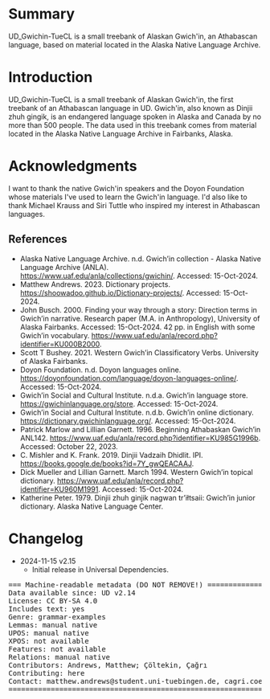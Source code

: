# Summary

UD_Gwichin-TueCL is a small treebank of Alaskan Gwich'in, an Athabascan language, based on material located in the Alaska Native Language Archive. 

# Introduction

UD_Gwichin-TueCL is a small treebank of Alaskan Gwich'in, the first treebank of an Athabascan language in UD. Gwich'in, also known as Dinjii zhuh gingik, is an endangered language spoken in Alaska and Canada by no more than 500 people. The data used in this treebank comes from material located in the Alaska Native Language Archive in Fairbanks, Alaska. 

# Acknowledgments

I want to thank the native Gwich'in speakers and the Doyon Foundation whose materials I've used to learn the Gwich'in language. I'd also like to thank Michael Krauss and Siri Tuttle who inspired my interest in Athabascan languages.

## References

* Alaska Native Language Archive. n.d. Gwich’in collection - Alaska Native Language Archive (ANLA). https://www.uaf.edu/anla/collections/gwichin/. Accessed: 15-Oct-2024.
* Matthew Andrews. 2023. Dictionary projects. https://shoowadoo.github.io/Dictionary-projects/. Accessed: 15-Oct-2024.
* John Busch. 2000. Finding your way through a story: Direction terms in Gwich’in narrative. Research paper (M.A. in Anthropology), University of Alaska Fairbanks. Accessed: 15-Oct-2024. 42 pp. in English with some Gwich’in vocabulary. https://www.uaf.edu/anla/record.php?identifier=KU000B2000.
* Scott T Bushey. 2021. Western Gwich’in Classificatory Verbs. University of Alaska Fairbanks.
* Doyon Foundation. n.d. Doyon languages online. https://doyonfoundation.com/language/doyon-languages-online/. Accessed: 15-Oct-2024.
* Gwich’in Social and Cultural Institute. n.d.a. Gwich’in language store. https://gwichinlanguage.org/store. Accessed: 15-Oct-2024.
* Gwich’in Social and Cultural Institute. n.d.b. Gwich’in online dictionary. https://dictionary.gwichinlanguage.org/. Accessed: 15-Oct-2024.
* Patrick Marlow and Lillian Garnett. 1996. Beginning Athabaskan Gwich’in ANL142. https://www.uaf.edu/anla/record.php?identifier=KU985G1996b. Accessed: October 22, 2023.
* C. Mishler and K. Frank. 2019. Dinjii Vadzaih Dhidlit. IPI. https://books.google.de/books?id=7Y_gwQEACAAJ.
* Dick Mueller and Lillian Garnett. March 1994. Western Gwich’in topical dictionary. https://www.uaf.edu/anla/record.php?identifier=KU960M1991. Accessed: 15-Oct-2024.
* Katherine Peter. 1979. Dinjii zhuh ginjik nagwan tr’iłtsaii: Gwich’in junior dictionary. Alaska Native Language Center.


# Changelog

* 2024-11-15 v2.15
  * Initial release in Universal Dependencies.


<pre>
=== Machine-readable metadata (DO NOT REMOVE!) ================================
Data available since: UD v2.14
License: CC BY-SA 4.0
Includes text: yes
Genre: grammar-examples
Lemmas: manual native
UPOS: manual native
XPOS: not available
Features: not available
Relations: manual native
Contributors: Andrews, Matthew; Çöltekin, Çağrı
Contributing: here
Contact: matthew.andrews@student.uni-tuebingen.de, cagri.coeltekin@uni-tuebingen.de
===============================================================================
</pre>
